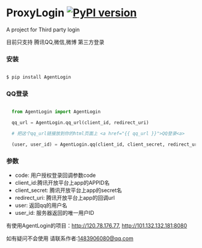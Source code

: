# ProxyLogin    [![PyPI version](https://badge.fury.io/py/ProxyLogin.svg)](https://badge.fury.io/py/ProxyLogin)
A project for Third party login

目前只支持 腾讯QQ,微信,微博 第三方登录

### 安装 
```bash

$ pip install AgentLogin

```
### QQ登录

```python

  from AgentLogin import AgentLogin

  qq_url = AgentLogin.qq_url(client_id, redirect_uri)

  # 把这个qq_url链接放到你的html页面上 <a href="{{ qq_url }}">QQ登录<a>

  (user, user_id) = AgentLogin.qq(client_id, client_secret, redirect_uri, code)

```
### 参数

* code: 用户授权登录回调参数code
* client_id:腾讯开放平台上app的APPID名
* client_secret: 腾讯开放平台上app的secret名
* redirect_uri: 腾讯开放平台上app的回调url
* user: 返回qq的用户名
* user_id: 服务器返回的唯一用户ID


有使用AgentLogin的项目：http://120.78.176.77, http://101.132.132.181:8080


如有疑问不会使用 请联系作者:1483906080@qq.com

